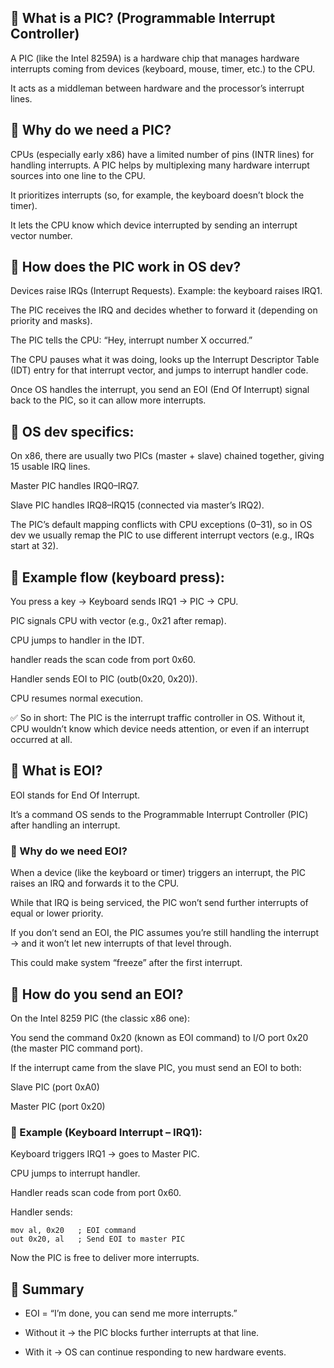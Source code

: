 ## 📌 What is a PIC? (Programmable Interrupt Controller)

A PIC (like the Intel 8259A) is a hardware chip that manages hardware interrupts coming from devices (keyboard, mouse, timer, etc.) to the CPU.

It acts as a middleman between hardware and the processor’s interrupt lines.

## 📌 Why do we need a PIC?

CPUs (especially early x86) have a limited number of pins (INTR lines) for handling interrupts. A PIC helps by multiplexing many hardware interrupt sources into one line to the CPU.

It prioritizes interrupts (so, for example, the keyboard doesn’t block the timer).

It lets the CPU know which device interrupted by sending an interrupt vector number.

## 📌 How does the PIC work in OS dev?

Devices raise IRQs (Interrupt Requests). Example: the keyboard raises IRQ1.

The PIC receives the IRQ and decides whether to forward it (depending on priority and masks).

The PIC tells the CPU: “Hey, interrupt number X occurred.”

The CPU pauses what it was doing, looks up the Interrupt Descriptor Table (IDT) entry for that interrupt vector, and jumps to interrupt handler code.

Once OS handles the interrupt, you send an EOI (End Of Interrupt) signal back to the PIC, so it can allow more interrupts.

## 📌 OS dev specifics:

On x86, there are usually two PICs (master + slave) chained together, giving 15 usable IRQ lines.

Master PIC handles IRQ0–IRQ7.

Slave PIC handles IRQ8–IRQ15 (connected via master’s IRQ2).

The PIC’s default mapping conflicts with CPU exceptions (0–31), so in OS dev we usually remap the PIC to use different interrupt vectors (e.g., IRQs start at 32).

## 📌 Example flow (keyboard press):

You press a key → Keyboard sends IRQ1 → PIC → CPU.

PIC signals CPU with vector (e.g., 0x21 after remap).

CPU jumps to handler in the IDT.

handler reads the scan code from port 0x60.

Handler sends EOI to PIC (outb(0x20, 0x20)).

CPU resumes normal execution.

✅ So in short:
The PIC is the interrupt traffic controller in  OS. Without it,  CPU wouldn’t know which device needs attention, or even if an interrupt occurred at all.




## 📌 What is EOI?

EOI stands for End Of Interrupt.

It’s a command  OS sends to the Programmable Interrupt Controller (PIC) after handling an interrupt.

### 📌 Why do we need EOI?

When a device (like the keyboard or timer) triggers an interrupt, the PIC raises an IRQ and forwards it to the CPU.

While that IRQ is being serviced, the PIC won’t send further interrupts of equal or lower priority.

If you don’t send an EOI, the PIC assumes you’re still handling the interrupt → and it won’t let new interrupts of that level through.

This could make system “freeze” after the first interrupt.

## 📌 How do you send an EOI?

On the Intel 8259 PIC (the classic x86 one):

You send the command 0x20 (known as EOI command) to I/O port 0x20 (the master PIC command port).

If the interrupt came from the slave PIC, you must send an EOI to both:

Slave PIC (port 0xA0)

Master PIC (port 0x20)

### 📌 Example (Keyboard Interrupt – IRQ1):

Keyboard triggers IRQ1 → goes to Master PIC.

CPU jumps to interrupt handler.

Handler reads scan code from port 0x60.

Handler sends:
```
mov al, 0x20   ; EOI command
out 0x20, al   ; Send EOI to master PIC
```

Now the PIC is free to deliver more interrupts.

## 📌 Summary

* EOI = “I’m done, you can send me more interrupts.”

* Without it → the PIC blocks further interrupts at that line.

* With it → OS can continue responding to new hardware events.